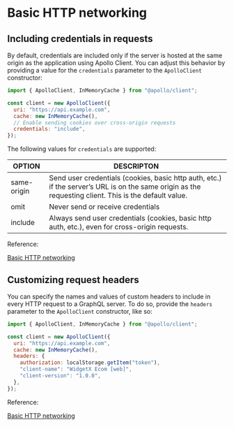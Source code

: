 # Basic HTTP networking

## Including credentials in requests

By default, credentials are included only if the server is hosted at the same origin as the application using Apollo Client. You can adjust this behavior by providing a value for the `credentials` parameter to the `ApolloClient` constructor:

```jsx
import { ApolloClient, InMemoryCache } from "@apollo/client";

const client = new ApolloClient({
  uri: "https://api.example.com",
  cache: new InMemoryCache(),
  // Enable sending cookies over cross-origin requests
  credentials: "include",
});
```

The following values for `credentials` are supported:

| OPTION      | DESCRIPTON                                                                                                                                            |
| ----------- | ----------------------------------------------------------------------------------------------------------------------------------------------------- |
| same-origin | Send user credentials (cookies, basic http auth, etc.) if the server’s URL is on the same origin as the requesting client. This is the default value. |
| omit        | Never send or receive credentials                                                                                                                     |
| include     | Always send user credentials (cookies, basic http auth, etc.), even for cross-origin requests.                                                        |

Reference:

[Basic HTTP networking](https://www.apollographql.com/docs/react/networking/basic-http-networking/#including-credentials-in-requests)

## Customizing request headers

You can specify the names and values of custom headers to include in every HTTP request to a GraphQL server. To do so, provide the `headers` parameter to the `ApolloClient` constructor, like so:

```jsx
import { ApolloClient, InMemoryCache } from "@apollo/client";

const client = new ApolloClient({
  uri: "https://api.example.com",
  cache: new InMemoryCache(),
  headers: {
    authorization: localStorage.getItem("token"),
    "client-name": "WidgetX Ecom [web]",
    "client-version": "1.0.0",
  },
});
```

Reference:

[Basic HTTP networking](https://www.apollographql.com/docs/react/networking/basic-http-networking/#customizing-request-headers)
